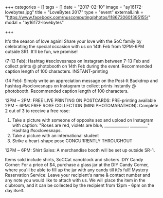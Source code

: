 +++
categories = []
tags = []
date = "2017-02-10"
image = "ay16172-lovebytes.jpg"
title = "LoveBytes 2017"
type = "event"
externalLink = "https://www.facebook.com/nuscomputing/photos/1186730601395155/"
modal = "ay16172-lovebytes"

+++

It's the season of love again! Share your love with the SoC family by celebrating the special occasion with us on 14th Feb from 12PM-6PM outside SR1. It'll be fun, we promise!

(7-13 Feb): Hashtag #soclovesnaps on Instagram between 7-13 Feb and collect prints @ photobooth on 14th Feb during the event. Recommended caption length of 100 characters. 
INSTANT-printing

(14 Feb): Simply write an appreciation message on the Post-It Backdrop and hashtag #soclovesnaps on Instagram to collect prints instantly @ photobooth. Recommended caption length of 100 characters.

12PM ~ 2PM: FREE LIVE PRINTING ON POSTCARDS: PRE-printing available
2PM ~ 6PM: FREE ROSE COLLECTION (MINI PHOTOMARATHON): Complete 2 out of 3 to receive a free rose:  

1. Take a picture with someone of opposite sex and upload on Instagram with caption: "Roses are red, violets are blue, ____________, _________" Hashtag #soclovesnaps. 
2. Take a picture with an international student 
3. Strike a heart-shape pose CONCURRENTLY THROUGHOUT

12PM ~ 6PM: Shirt Sales: A merchandise booth will be set up outside SR-1. 

Items sold include shirts, SoCCat nanoblock and stickers. DIY Candy Corner: For a price of $4, purchase a glass jar at the DIY Candy Corner, where you'll be able to fill up the jar with any candy till it?s full! Mystery Reservation Service: Leave your recipient's name & contact number and any note you would like to attach with us. We will place the item in the clubroom, and it can be collected by the recipient from 12pm - 6pm on the day itself.
